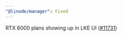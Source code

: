 ```yaml
---
"@linode/manager": Fixed
---
```


RTX 6000 plans showing up in LKE UI ([#11731](https://github.com/linode/manager/pull/11731))
